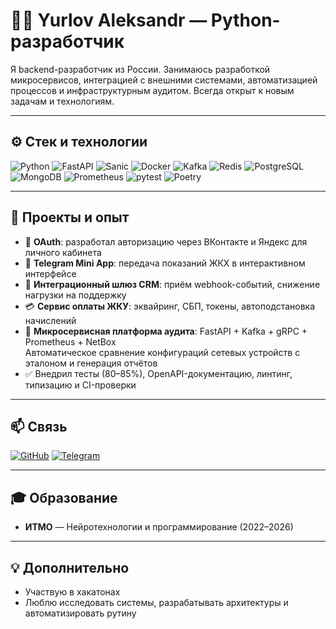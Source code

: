 # 👨‍💻 Yurlov Aleksandr — Python-разработчик

Я backend-разработчик из России. Занимаюсь разработкой микросервисов, интеграцией с внешними системами, автоматизацией процессов и инфраструктурным аудитом. Всегда открыт к новым задачам и технологиям.

---

## ⚙️ Стек и технологии

![Python](https://img.shields.io/badge/-Python-000?&logo=python)
![FastAPI](https://img.shields.io/badge/-FastAPI-000?&logo=fastapi)
![Sanic](https://img.shields.io/badge/-Sanic-000?&logo=python)
![Docker](https://img.shields.io/badge/-Docker-000?&logo=docker)
![Kafka](https://img.shields.io/badge/-Kafka-000?&logo=apache-kafka)
![Redis](https://img.shields.io/badge/-Redis-000?&logo=redis)
![PostgreSQL](https://img.shields.io/badge/-PostgreSQL-000?&logo=postgresql)
![MongoDB](https://img.shields.io/badge/-MongoDB-000?&logo=mongodb)
![Prometheus](https://img.shields.io/badge/-Prometheus-000?&logo=prometheus)
![pytest](https://img.shields.io/badge/-pytest-000?&logo=pytest)
![Poetry](https://img.shields.io/badge/-Poetry-000?&logo=python)

---

## 🧠 Проекты и опыт

- 🔐 **OAuth**: разработал авторизацию через ВКонтакте и Яндекс для личного кабинета  
- 🤖 **Telegram Mini App**: передача показаний ЖКХ в интерактивном интерфейсе  
- 🔌 **Интеграционный шлюз CRM**: приём webhook-событий, снижение нагрузки на поддержку  
- 💳 **Сервис оплаты ЖКУ**: эквайринг, СБП, токены, автоподстановка начислений  
- 📡 **Микросервисная платформа аудита**: FastAPI + Kafka + gRPC + Prometheus + NetBox  
  Автоматическое сравнение конфигураций сетевых устройств с эталоном и генерация отчётов  
- ✅ Внедрил тесты (80–85%), OpenAPI-документацию, линтинг, типизацию и CI-проверки  

---

## 📫 Связь

[![GitHub](https://img.shields.io/badge/GitHub-000?&logo=github)](https://github.com/AlexYrlv)
[![Telegram](https://img.shields.io/badge/Telegram-000?&logo=telegram)](https://t.me/JohnSliver)

---

## 🎓 Образование

- **ИТМО** — Нейротехнологии и программирование (2022–2026)

---

## 💡 Дополнительно

- Участвую в хакатонах  
- Люблю исследовать системы, разрабатывать архитектуры и автоматизировать рутину
